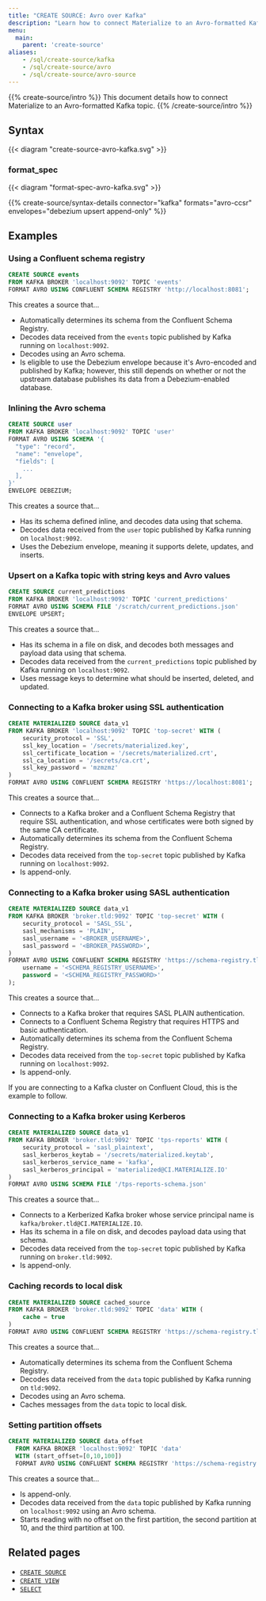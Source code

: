 ```yaml
---
title: "CREATE SOURCE: Avro over Kafka"
description: "Learn how to connect Materialize to an Avro-formatted Kafka topic"
menu:
  main:
    parent: 'create-source'
aliases:
    - /sql/create-source/kafka
    - /sql/create-source/avro
    - /sql/create-source/avro-source
---
```


{{% create-source/intro %}}
This document details how to connect Materialize to an Avro-formatted Kafka
topic.
{{% /create-source/intro %}}

## Syntax

{{< diagram "create-source-avro-kafka.svg" >}}

### format_spec

{{< diagram "format-spec-avro-kafka.svg" >}}

{{% create-source/syntax-details connector="kafka" formats="avro-ccsr" envelopes="debezium upsert append-only" %}}

## Examples

### Using a Confluent schema registry

```sql
CREATE SOURCE events
FROM KAFKA BROKER 'localhost:9092' TOPIC 'events'
FORMAT AVRO USING CONFLUENT SCHEMA REGISTRY 'http://localhost:8081';
```

This creates a source that...

- Automatically determines its schema from the Confluent Schema Registry.
- Decodes data received from the `events` topic published by Kafka running on
  `localhost:9092`.
- Decodes using an Avro schema.
- Is eligible to use the Debezium envelope because it's Avro-encoded and
  published by Kafka; however, this still depends on whether or not the upstream
  database publishes its data from a Debezium-enabled database.

### Inlining the Avro schema

```sql
CREATE SOURCE user
FROM KAFKA BROKER 'localhost:9092' TOPIC 'user'
FORMAT AVRO USING SCHEMA '{
  "type": "record",
  "name": "envelope",
  "fields": [
    ...
  ],
}'
ENVELOPE DEBEZIUM;
```

This creates a source that...

- Has its schema defined inline, and decodes data using that schema.
- Decodes data received from the `user` topic published by Kafka running on
  `localhost:9092`.
- Uses the Debezium envelope, meaning it supports delete, updates, and inserts.

### Upsert on a Kafka topic with string keys and Avro values

```sql
CREATE SOURCE current_predictions
FROM KAFKA BROKER 'localhost:9092' TOPIC 'current_predictions'
FORMAT AVRO USING SCHEMA FILE '/scratch/current_predictions.json'
ENVELOPE UPSERT;
```

This creates a source that...

- Has its schema in a file on disk, and decodes both messages and payload data using that schema.
- Decodes data received from the `current_predictions` topic published by Kafka running on
  `localhost:9092`.
- Uses message keys to determine what should be inserted, deleted, and updated.

### Connecting to a Kafka broker using SSL authentication

```sql
CREATE MATERIALIZED SOURCE data_v1
FROM KAFKA BROKER 'localhost:9092' TOPIC 'top-secret' WITH (
    security_protocol = 'SSL',
    ssl_key_location = '/secrets/materialized.key',
    ssl_certificate_location = '/secrets/materialized.crt',
    ssl_ca_location = '/secrets/ca.crt',
    ssl_key_password = 'mzmzmz'
)
FORMAT AVRO USING CONFLUENT SCHEMA REGISTRY 'https://localhost:8081';
```

This creates a source that...

- Connects to a Kafka broker and a Confluent Schema Registry that require SSL
  authentication, and whose certificates were both signed by the same CA
  certificate.
- Automatically determines its schema from the Confluent Schema Registry.
- Decodes data received from the `top-secret` topic published by Kafka running on
  `localhost:9092`.
- Is append-only.

### Connecting to a Kafka broker using SASL authentication

```sql
CREATE MATERIALIZED SOURCE data_v1
FROM KAFKA BROKER 'broker.tld:9092' TOPIC 'top-secret' WITH (
    security_protocol = 'SASL_SSL',
    sasl_mechanisms = 'PLAIN',
    sasl_username = '<BROKER_USERNAME>',
    sasl_password = '<BROKER_PASSWORD>',
)
FORMAT AVRO USING CONFLUENT SCHEMA REGISTRY 'https://schema-registry.tld' WITH (
    username = '<SCHEMA_REGISTRY_USERNAME>',
    password = '<SCHEMA_REGISTRY_PASSWORD>'
);
```

This creates a source that...

- Connects to a Kafka broker that requires SASL PLAIN authentication.
- Connects to a Confluent Schema Registry that requires HTTPS and basic
  authentication.
- Automatically determines its schema from the Confluent Schema Registry.
- Decodes data received from the `top-secret` topic published by Kafka running on
  `localhost:9092`.
- Is append-only.

If you are connecting to a Kafka cluster on Confluent Cloud, this is the
example to follow.

### Connecting to a Kafka broker using Kerberos

```sql
CREATE MATERIALIZED SOURCE data_v1
FROM KAFKA BROKER 'broker.tld:9092' TOPIC 'tps-reports' WITH (
    security_protocol = 'sasl_plaintext',
    sasl_kerberos_keytab = '/secrets/materialized.keytab',
    sasl_kerberos_service_name = 'kafka',
    sasl_kerberos_principal = 'materialized@CI.MATERIALIZE.IO'
)
FORMAT AVRO USING SCHEMA FILE '/tps-reports-schema.json'
```

This creates a source that...

- Connects to a Kerberized Kafka broker whose service principal name is
  `kafka/broker.tld@CI.MATERIALIZE.IO`.
- Has its schema in a file on disk, and decodes payload data using that schema.
- Decodes data received from the `top-secret` topic published by Kafka running on
  `broker.tld:9092`.
- Is append-only.

### Caching records to local disk

```sql
CREATE MATERIALIZED SOURCE cached_source
FROM KAFKA BROKER 'broker.tld:9092' TOPIC 'data' WITH (
    cache = true
)
FORMAT AVRO USING CONFLUENT SCHEMA REGISTRY 'https://schema-registry.tld'
```

This creates a source that...

- Automatically determines its schema from the Confluent Schema Registry.
- Decodes data received from the `data` topic published by Kafka running on
  `tld:9092`.
- Decodes using an Avro schema.
- Caches messages from the `data` topic to local disk.

### Setting partition offsets

```sql
CREATE MATERIALIZED SOURCE data_offset
  FROM KAFKA BROKER 'localhost:9092' TOPIC 'data'
  WITH (start_offset=[0,10,100])
  FORMAT AVRO USING CONFLUENT SCHEMA REGISTRY 'https://schema-registry.tld';
```

This creates a source that...

- Is append-only.
- Decodes data received from the `data` topic published by Kafka running on
  `localhost:9092` using an Avro schema.
- Starts reading with no offset on the first partition, the second partition at 10, and the third partition at 100.

## Related pages

- [`CREATE SOURCE`](../)
- [`CREATE VIEW`](../../create-view)
- [`SELECT`](../../select)

[Debezium]: http://debezium.io
